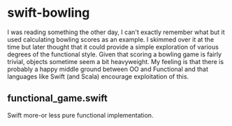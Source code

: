 # swift-bowling

I was reading something the other day, I can't exactly remember what but it used calculating bowling scores as an example. I skimmed over it at the time but later thought that it could provide a simple exploration of various degrees of the functional style. Given that scoring a bowling game is fairly trivial, objects sometime seem a bit heavyweight. My feeling is that there is probably a happy middle ground between OO and Functional and that languages like Swift (and Scala) encourage exploitation of this.


## functional_game.swift
Swift more-or less pure functional implementation.
